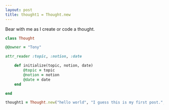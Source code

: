 ```yaml
---
layout: post
title: thought1 = Thought.new
---
```


Bear with me as I create or code a thought.

```ruby
class Thought

@@owner = "Tony"

attr_reader :topic, :notion, :date

	def initialize(topic, notion, date)
		@topic = topic
		@notion = notion
		@date = date
	end

end

thought1 = Thought.new("hello world", "I guess this is my first post.", 2016-07-30)

```

